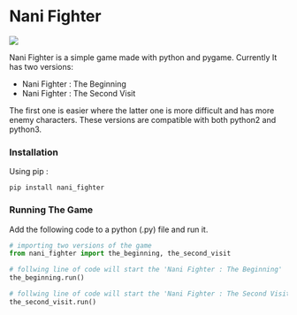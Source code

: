 # Nani Fighter

<img src="res\\home.png">

Nani Fighter is a simple game made with python and pygame. Currently It has two versions:
* Nani Fighter : The Beginning
* Nani Fighter : The Second Visit

The first one is easier where the latter one is more difficult and has more enemy characters. These versions are compatible with both python2 and python3. 

### Installation
Using pip :

```pip install nani_fighter```

### Running The Game
Add the following code to a python (.py) file and run it.
```python
# importing two versions of the game
from nani_fighter import the_beginning, the_second_visit

# follwing line of code will start the 'Nani Fighter : The Beginning'
the_beginning.run()

# follwing line of code will start the 'Nani Fighter : The Second Visit'
the_second_visit.run()

```